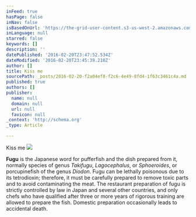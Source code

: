 ```yaml
---
inFeed: true
hasPage: false
inNav: false
isBasedOnUrl: 'https://the-grid-user-content.s3-us-west-2.amazonaws.com/05648665-caaf-4384-8428-3b5fc08d4f12.png'
inLanguage: null
starred: false
keywords: []
description: ''
datePublished: '2016-02-20T23:47:52.534Z'
dateModified: '2016-02-20T23:45:39.210Z'
author: []
title: Kiss me
sourcePath: _posts/2016-02-20-f2a04ef8-f2c6-4e49-8fd4-1f63c3461c4a.md
published: true
authors: []
publisher:
  name: null
  domain: null
  url: null
  favicon: null
_context: 'http://schema.org'
_type: Article

---
```

Kiss me
![](https://the-grid-user-content.s3-us-west-2.amazonaws.com/05648665-caaf-4384-8428-3b5fc08d4f12.png)

**Fugu** is the Japanese word for pufferfish and the dish prepared from it, normally species of genus _Takifugu_, _Lagocephalus_, or _Sphoeroides_, or porcupinefish of the genus _Diodon_. Fugu can be lethally poisonous due to its tetrodioxin; therefore, it must be carefully prepared to remove toxic parts and to avoid contaminating the meat. The restaurant preparation of fugu is strictly controlled by law in 
Japan and several other countries, and only chefs who have qualified 
after three or more years of rigorous training are allowed to prepare 
the fish. Domestic preparation occasionally leads to accidental death.